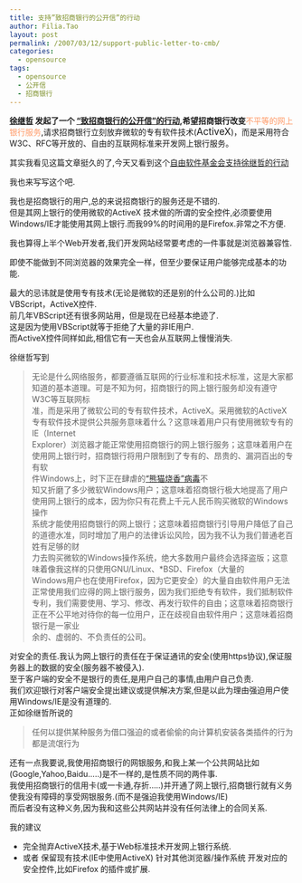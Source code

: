 ```yaml
---
title: 支持”致招商银行的公开信”的行动
author: Filia.Tao
layout: post
permalink: /2007/03/12/support-public-letter-to-cmb/
categories:
  - opensource
tags:
  - opensource
  - 公开信
  - 招商银行
---
```

<big><big><strong><small><small><a href="http://www.billxu.com/">徐继哲</a> 发起了一个 <a href="http://www.billxu.com/friend/rms/an.open.letter.to.cmb.html">“致招商银行的公开信”的行动</a>,希望招商银行改变</small></small></strong><font color="#ff9966"><small><small>不平等的网上银行服务<font color="#000000">,</font></small></small></font></big></big>请求招商银行立刻放弃微软的专有软件技术(<big>ActiveX</big>)，而是采用符合W3C、RFC等开放的、自由的互联网标准来开发网上银行服务。

其实我看见这篇文章挺久的了,今天又看到这个[自由软件基金会支持徐继哲的行动][1]

我也来写写这个吧.

我也是招商银行的用户,总的来说招商银行的服务还是不错的.  
但是其网上银行的使用微软的ActiveX 技术做的所谓的安全控件,必须要使用Windows/IE才能使用其网上银行.而我99%的时间用的是Firefox.非常之不方便.

我也算得上半个Web开发者,我们开发网站经常要考虑的一件事就是浏览器兼容性.

即使不能做到不同浏览器的效果完全一样，但至少要保证用户能够完成基本的功能.

最大的忌讳就是使用专有技术(无论是微软的还是别的什么公司的.)比如VBScript，ActiveX控件.  
前几年VBScript还有很多网站用，但是现在已经基本绝迹了.  
这是因为使用VBScript就等于拒绝了大量的非IE用户.  
而ActiveX控件同样如此,相信它有一天也会从互联网上慢慢消失.

徐继哲写到

> 无论是什么网络服务，都要遵循互联网的行业标准和技术标准，这是大家都知道的基本道理。可是不知为何，招商银行的网上银行服务却没有遵守W3C等互联网标  
> 准，而是采用了微软公司的专有软件技术，ActiveX。采用微软的ActiveX专有软件技术提供公共服务意味着什么？这意味着用户只有使用微软专有的  
> IE（Internet  
> Explorer）浏览器才能正常使用招商银行的网上银行服务；这意味着用户在使用网上银行时，招商银行将用户限制到了专有的、昂贵的、漏洞百出的专有软  
> 件Windows上，时下正在肆虐的<a href="http://tech.sina.com.cn/i/2007-01-29/10131357770.shtml" target="_blank">“熊猫烧香”病毒</a>不  
> 知又折磨了多少微软Windows用户；这意味着招商银行极大地提高了用户使用网上银行的成本，因为你只有花费上千元人民币购买微软的Windows操作  
> 系统才能使用招商银行的网上银行；这意味着招商银行引导用户降低了自己的道德水准，同时增加了用户的法律诉讼风险，因为我不认为我们普通老百姓有足够的财  
> 力去购买微软的Windows操作系统，绝大多数用户最终会选择盗版；这意味着像我这样的只使用GNU/Linux、*BSD、Firefox（大量的  
> Windows用户也在使用Firefox，因为它更安全）的大量自由软件用户无法正常使用我们应得的网上银行服务，因为我们拒绝专有软件，我们抵制软件  
> 专利，我们需要使用、学习、修改、再发行软件的自由；这意味着招商银行正在不公平地对待你的每一位用户，正在歧视自由软件用户；这意味着招商银行是一家业  
> 余的、虚弱的、不负责任的公司。

对安全的责任.我认为网上银行的责任在于保证通讯的安全(使用https协议),保证服务器上的数据的安全(服务器不被侵入).  
至于客户端的安全不是银行的责任,是用户自己的事情,由用户自己负责.  
我们欢迎银行对客户端安全提出建议或提供解决方案,但是以此为理由强迫用户使用Windows/IE是没有道理的.  
正如徐继哲所说的

> 任何以提供某种服务为借口强迫的或者偷偷的向计算机安装各类插件的行为都是流氓行为

还有一点我要说,我使用招商银行的网银服务,和我上某一个公共网站比如(Google,Yahoo,Baidu&#8230;..)是不一样的,是性质不同的两件事.  
我使用招商银行的信用卡(或一卡通,存折&#8230;..)并开通了网上银行,招商银行就有义务使我没有障碍的享受网银服务.(而不是强迫我使用Windows/IE)  
而后者没有这种义务,因为我和这些公共网站并没有任何法律上的合同关系.

我的建议

  * 完全抛弃ActiveX技术,基于Web标准技术开发网上银行系统.
  * 或者 保留现有技术(IE中使用ActiveX) 针对其他浏览器/操作系统 开发对应的安全控件,比如Firefox 的插件或扩展.

 [1]: http://society.solidot.org/article.pl?sid=07/03/01/1039206